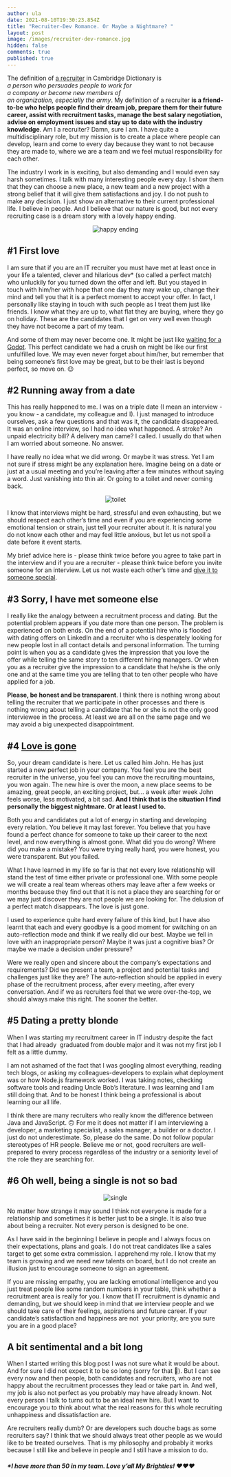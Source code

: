 ```yaml
---
author: ula
date: 2021-08-10T19:30:23.854Z
title: "Recruiter-Dev Romance. Or Maybe a Nightmare? "
layout: post
image: /images/recruiter-dev-romance.jpg
hidden: false
comments: true
published: true
---
```

The definition of [a recruiter](https://dictionary.cambridge.org/dictionary/english/persuade) in Cambridge Dictionary is *a person who persuades people to work for a company or become new members of an organization, especially the army*. My definition of a recruiter **is a friend-to-be who helps people find their dream job, prepare them for their future career, assist with  recruitment tasks, manage the best salary negotiation, advise on employment issues and stay up to date with the industry knowledge**. Am I a recruiter? Damn, sure I am. I have quite a multidisciplinary role, but my mission is to create a place where people can develop, learn and come to every day because they want to not because they are made to, where we are a team and we feel mutual responsibility for each other. 

The industry I work in is exciting, but also demanding and I would even say harsh sometimes. I talk with many interesting people every day. I show them that they can choose a new place, a new team and a new project with a strong belief that it will give them satisfactions and joy. I do not push to make any decision. I just show an alternative to their current professional life. I believe in people. And I believe that our nature is good, but not every recruiting case is a dream story with a lovely happy ending.

<div style="text-align:center" markdown="1">
<img src="/images/happy ending gif.gif" alt="happy ending")
</div>
<div style="text-align:left">

## #1 First love

I am sure that if you are an IT recruiter you must have met at least once in your life a talented, clever and hilarious dev* (so called a perfect match) who unluckily for you turned down the offer and left. But you stayed in touch with him/her with hope that one day they may wake up, change their mind and tell you that it is a perfect moment to accept your offer. In fact, I personally like staying in touch with such people as I treat them just like friends. I know what they are up to, what flat they are buying, where they go on holiday. These are the candidates that I get on very well even though they have not become a part of my team.

And some of them may never become one. It might be just like [waiting for a Godot](https://en.wikipedia.org/wiki/Waiting_for_Godot). [](https://en.wikipedia.org/wiki/Waiting_for_Godot) This perfect candidate we had a crush on might be like our first unfulfilled love. We may even never forget about him/her, but remember that being someone’s first love may be great, but to be their last is beyond perfect, so move on. 😉

## #2 Running away from a date

This has really happened to me. I was on a triple date (I mean an interview - you know - a candidate, my colleague and I). I just managed to introduce ourselves, ask a few questions and that was it, the candidate disappeared. It was an online interview, so I had no idea what happened. A stroke? An unpaid electricity bill? A delivery man came? I called. I usually do that when I am worried about someone. No answer. 

I have really no idea what we did wrong. Or maybe it was stress. Yet I am not sure if stress might be any explanation here. Imagine being on a date or just at a usual meeting and you’re leaving after a few minutes without saying a word. Just vanishing into thin air. Or going to a toilet and never coming back. 

<div style="text-align:center" markdown="1">
<img src="/images/toilet.gif" alt="toilet")
</div>
<div style="text-align:left">

I know that interviews might be hard, stressful and even exhausting, but we should respect each other’s time and even if you are experiencing some emotional tension or strain, just tell your recruiter about it. It is natural you do not know each other and may feel little anxious, but let us not spoil a date before it event starts.

My brief advice here is - please think twice before you agree to take part in the interview and if you are a recruiter - please think twice before you invite someone for an interview. Let us not waste each other’s time and [give it to someone special](https://www.youtube.com/watch?v=E8gmARGvPlI). 

## #3 Sorry, I have met someone else

I really like the analogy between a recruitment process and dating. But the potential problem appears if you date more than one person. The problem is experienced on both ends. On the end of a potential hire who is flooded with dating offers on LinkedIn and a recruiter who is desperately looking for new people lost in all contact details and personal information. The turning point is when you as a candidate gives the impression that you love the offer while telling the same story to ten different hiring managers. Or when you as a recruiter give the impression to a candidate that he/she is the only one and at the same time you are telling that to ten other people who have applied for a job.

**Please, be honest and be transparent**. I think there is nothing wrong about telling the recruiter that we participate in other processes and there is nothing wrong about telling a candidate that he or she is not the only good interviewee in the process. At least we are all on the same page and we may avoid a big unexpected disappointment.

## #4 [Love is gone](https://www.youtube.com/watch?v=YjFmUFNSZpE)

So, your dream candidate is here. Let us called him John. He has just started a new perfect job in your company. You feel you are the best recruiter in the universe, you feel you can move the recruiting mountains, you won again. The new hire is over the moon, a new place seems to be amazing, great people, an exciting project, but… a week after week John feels worse, less motivated, a bit sad. **And I think that is the situation I find  personally the biggest nightmare. Or at least I used to.** 

Both you and candidates put a lot of energy in starting and developing every relation. You believe it may last forever. You believe that you have found a perfect chance for someone to take up their career to the next level, and now everything is almost gone. What did you do wrong? Where did you make a mistake? You were trying really hard, you were honest, you were transparent. But you failed. 

What I have learned in my life so far is that not every love relationship will stand the test of time either private or professional one. With some people we will create a real team whereas others may leave after a few weeks or months because they find out that it is not a place they are searching for or we may just discover they are not people we are looking for. The delusion of a perfect match disappears. The love is just gone. 

I used to experience quite hard every failure of this kind, but I have also learnt that each and every goodbye is a good moment for switching on an auto-reflection mode and think if we really did our best. Maybe we fell in love with an inappropriate person? Maybe it was just a cognitive bias? Or maybe we made a decision under pressure? 

Were we really open and sincere about the company’s expectations and requirements? Did we present a team, a project and potential tasks and challenges just like they are? The auto-reflection should be applied in every phase of the recruitment process, after every meeting, after every conversation. And if we as recruiters feel that we were over-the-top, we should always make this right. The sooner the better. 

## #5 Dating a pretty blonde

When I was starting my recruitment career in IT industry despite the fact that I had already  graduated from double major and it was not my first job I felt as a little dummy. 

I am not ashamed of the fact that I was googling almost everything, reading tech blogs, or asking my colleagues-developers to explain what deployment was or how Node.js framework worked. I was taking notes, checking software tools and reading Uncle Bob’s literature. I was learning and I am still doing that. And to be honest I think being a professional is about learning our all life.

I think there are many recruiters who really know the difference between Java and JavaScript. 🙃 For me it does not matter if I am interviewing a developer, a marketing specialist, a sales manager, a builder or a doctor. I just do not underestimate. So, please do the same. Do not follow popular stereotypes of HR people. Believe me or not, good recruiters are well-prepared to every process regardless of the industry or a seniority level of the role they are searching for.

## #6 Oh well, being a single is not so bad

<div style="text-align:center" markdown="1">
<img src="/images/being single.gif" alt="single")
</div>
<div style="text-align:left">

No matter how strange it may sound I think not everyone is made for a relationship and sometimes it is better just to be a single. It is also true about being a recruiter. Not every person is designed to be one. 

As I have said in the beginning I believe in people and I always focus on their expectations, plans and goals. I do not treat candidates like a sales target to get some extra commission. I apprehend my role. I know that my team is growing and we need new talents on board, but I do not create an illusion just to encourage someone to sign an agreement. 

If you are missing empathy, you are lacking emotional intelligence and you just treat people like some random numbers in your table, think whether a recruitment area is really for you. I know that IT recruitment is dynamic and demanding, but we should keep in mind that we interview people and we should take care of their feelings, aspirations and future career. If your candidate’s satisfaction and happiness are not  your priority, are you sure you are in a good place?

## A bit sentimental and a bit long

When I started writing this blog post I was not sure what it would be about. And for sure I did not expect it to be so long (sorry for that 🥲). But I can see every now and then people, both candidates and recruiters, who are not happy about the recruitment processes they lead or take part in. And well, my job is also not perfect as you probably may have already known. Not every person I talk to turns out to be an ideal new hire. But I want to encourage you to think about what the real reasons for this whole recruiting unhappiness and dissatisfaction are. 

Are recruiters really dumb? Or are developers such douche bags as some recruiters say? I think that we should always treat other people as we would like to be treated ourselves. That is my philosophy and probably it works because I still like and believe in people and I still have a mission to do. 



###### **\*I have more than 50 in my team. Love y’all My Brighties! ❤️❤️❤️**
